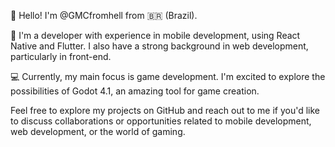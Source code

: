 👋 Hello! I'm @GMCfromhell from 🇧🇷 (Brazil).

🚀 I'm a developer with experience in mobile development, using React Native and Flutter. I also have a strong background in web development, particularly in front-end.

💻 Currently, my main focus is game development. I'm excited to explore the possibilities of Godot 4.1, an amazing tool for game creation.

Feel free to explore my projects on GitHub and reach out to me if you'd like to discuss collaborations or opportunities related to mobile development, web development, or the world of gaming.

<!---
GMCfromhell/GMCfromhell is a ✨ special ✨ repository because its `README.md` (this file) appears on your GitHub profile.
You can click the Preview link to take a look at your changes.
--->
